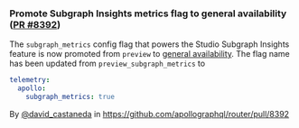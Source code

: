 ### Promote Subgraph Insights metrics flag to general availability ([PR #8392](https://github.com/apollographql/router/pull/8392))

The `subgraph_metrics` config flag that powers the Studio Subgraph Insights feature is now promoted from `preview` to [general availability](https://www.apollographql.com/docs/graphos/resources/feature-launch-stages#general-availability).
The flag name has been updated from `preview_subgraph_metrics` to 
```yaml
telemetry:
  apollo:
    subgraph_metrics: true
```

By [@david_castaneda](https://github.com/david_castaneda) in https://github.com/apollographql/router/pull/8392